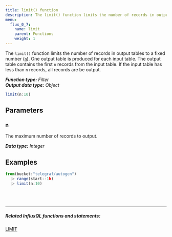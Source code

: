 ```yaml
---
title: limit() function
description: The limit() function limits the number of records in output tables to a fixed number (n).
menu:
  flux_0_7:
    name: limit
    parent: Functions
    weight: 1
---
```


The `limit()` function limits the number of records in output tables to a fixed number ([`n`](#n)).
One output table is produced for each input table.
The output table contains the first `n` records from the input table.
If the input table has less than `n` records, all records are be output.

_**Function type:** Filter_  
_**Output data type:** Object_

```js
limit(n:10)
```

## Parameters

### n
The maximum number of records to output.

_**Data type:** Integer_

## Examples
```js
from(bucket:"telegraf/autogen")
  |> range(start:-1h)
  |> limit(n:10)
```

<hr style="margin-top:4rem"/>

##### Related InfluxQL functions and statements:
[LIMIT](/influxdb/latest/query_language/data_exploration/#the-limit-and-slimit-clauses)  
